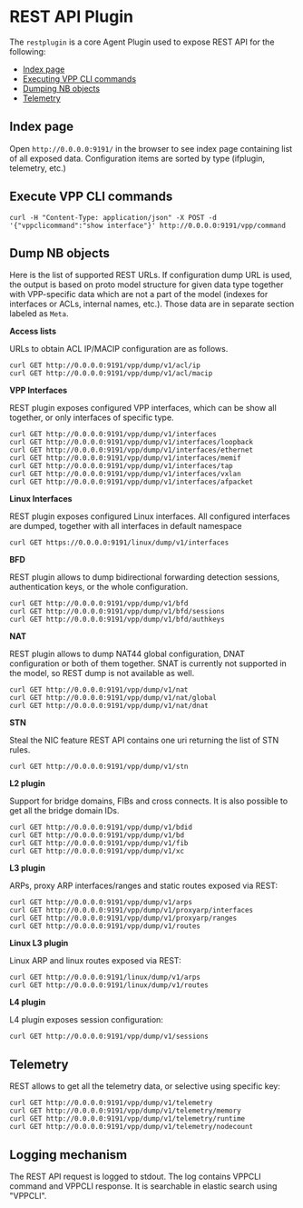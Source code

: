 # REST API Plugin

The `restplugin` is a core Agent Plugin used to expose REST API for the following:
* [Index page](#index-page)
* [Executing VPP CLI commands](#execute-vpp-cli-commands)
* [Dumping NB objects](#dump-nb-objects)
* [Telemetry](#telemetry)


## Index page

Open `http://0.0.0.0:9191/` in the browser to see index page containing list of all exposed data. Configuration items are sorted by type (ifplugin, telemetry, etc.)

## Execute VPP CLI commands
```
curl -H "Content-Type: application/json" -X POST -d '{"vppclicommand":"show interface"}' http://0.0.0.0:9191/vpp/command
```

## Dump NB objects

Here is the list of supported REST URLs. If configuration dump URL is used, the output is based on proto model
structure for given data type together with VPP-specific data which are not a part of the model (indexes for
interfaces or ACLs, internal names, etc.). Those data are in separate section labeled as `Meta`.

**Access lists**

URLs to obtain ACL IP/MACIP configuration are as follows.

```
curl GET http://0.0.0.0:9191/vpp/dump/v1/acl/ip
curl GET http://0.0.0.0:9191/vpp/dump/v1/acl/macip 
```

**VPP Interfaces**

REST plugin exposes configured VPP interfaces, which can be show all together, or only interfaces
of specific type.
 
```
curl GET http://0.0.0.0:9191/vpp/dump/v1/interfaces
curl GET http://0.0.0.0:9191/vpp/dump/v1/interfaces/loopback
curl GET http://0.0.0.0:9191/vpp/dump/v1/interfaces/ethernet
curl GET http://0.0.0.0:9191/vpp/dump/v1/interfaces/memif
curl GET http://0.0.0.0:9191/vpp/dump/v1/interfaces/tap
curl GET http://0.0.0.0:9191/vpp/dump/v1/interfaces/vxlan
curl GET http://0.0.0.0:9191/vpp/dump/v1/interfaces/afpacket
``` 
 
**Linux Interfaces**

REST plugin exposes configured Linux interfaces. All configured interfaces are dumped, together
with all interfaces in default namespace 

```
curl GET https://0.0.0.0:9191/linux/dump/v1/interfaces
```
 
**BFD**

REST plugin allows to dump bidirectional forwarding detection sessions, authentication keys, 
or the whole configuration. 

```
curl GET http://0.0.0.0:9191/vpp/dump/v1/bfd
curl GET http://0.0.0.0:9191/vpp/dump/v1/bfd/sessions
curl GET http://0.0.0.0:9191/vpp/dump/v1/bfd/authkeys
``` 

**NAT**

REST plugin allows to dump NAT44 global configuration, DNAT configuration or both of them together.
SNAT is currently not supported in the model, so REST dump is not available as well.

```
curl GET http://0.0.0.0:9191/vpp/dump/v1/nat
curl GET http://0.0.0.0:9191/vpp/dump/v1/nat/global
curl GET http://0.0.0.0:9191/vpp/dump/v1/nat/dnat
``` 

**STN**

Steal the NIC feature REST API contains one uri returning the list of STN rules.

```
curl GET http://0.0.0.0:9191/vpp/dump/v1/stn
``` 

**L2 plugin**

Support for bridge domains, FIBs and cross connects. It is also possible to get all 
the bridge domain IDs.

```
curl GET http://0.0.0.0:9191/vpp/dump/v1/bdid
curl GET http://0.0.0.0:9191/vpp/dump/v1/bd
curl GET http://0.0.0.0:9191/vpp/dump/v1/fib
curl GET http://0.0.0.0:9191/vpp/dump/v1/xc
```

**L3 plugin**

ARPs, proxy ARP interfaces/ranges and static routes exposed via REST:

```
curl GET http://0.0.0.0:9191/vpp/dump/v1/arps
curl GET http://0.0.0.0:9191/vpp/dump/v1/proxyarp/interfaces
curl GET http://0.0.0.0:9191/vpp/dump/v1/proxyarp/ranges
curl GET http://0.0.0.0:9191/vpp/dump/v1/routes
```

**Linux L3 plugin**

Linux ARP and linux routes exposed via REST:

```
curl GET http://0.0.0.0:9191/linux/dump/v1/arps
curl GET http://0.0.0.0:9191/linux/dump/v1/routes
```

**L4 plugin**

L4 plugin exposes session configuration:

```
curl GET http://0.0.0.0:9191/vpp/dump/v1/sessions
```

## Telemetry

REST allows to get all the telemetry data, or selective using specific key:

```
curl GET http://0.0.0.0:9191/vpp/dump/v1/telemetry
curl GET http://0.0.0.0:9191/vpp/dump/v1/telemetry/memory
curl GET http://0.0.0.0:9191/vpp/dump/v1/telemetry/runtime
curl GET http://0.0.0.0:9191/vpp/dump/v1/telemetry/nodecount
```

## Logging mechanism
The REST API request is logged to stdout. The log contains VPPCLI command and VPPCLI response. It is searchable in elastic search using "VPPCLI".
